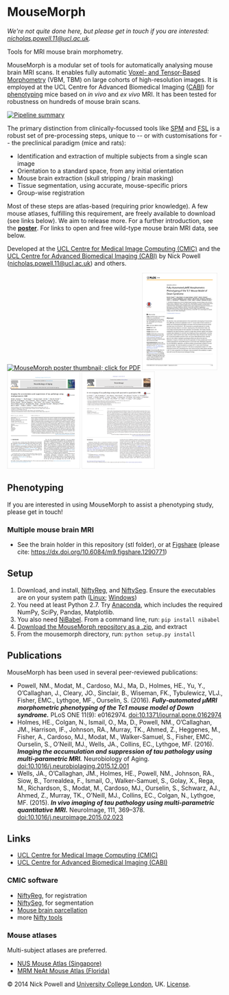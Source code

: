 MouseMorph
==========

_We're not quite done here, but please get in touch if you are interested: nicholas.powell.11@ucl.ac.uk._

Tools for MRI mouse brain morphometry.

MouseMorph is a modular set of tools for automatically analysing mouse brain MRI scans. It enables fully automatic [Voxel- and Tensor-Based Morphometry][ashb_vbm_2000] (VBM, TBM) on large cohorts of high-resolution images. It is employed at the UCL Centre for Advanced Biomedical Imaging ([CABI][CABI]) for [phenotyping](http://en.wikipedia.org/wiki/Phenotype) mice based on *in vivo* and *ex vivo* MRI. It has been tested for robustness on hundreds of mouse brain scans.

[![Pipeline summary](docs/pipeline_summary.png)](docs/pipeline_summary.png)

The primary distinction from clinically-focussed tools like [SPM](http://www.fil.ion.ucl.ac.uk/spm/) and [FSL](http://fsl.fmrib.ox.ac.uk/fsl/fslwiki/) is a robust set of pre-processing steps, unique to -- or with customisations for -- the preclinical paradigm (mice and rats):
- Identification and extraction of multiple subjects from a single scan image
- Orientation to a standard space, from any initial orientation
- Mouse brain extraction (skull stripping / brain masking)
- Tissue segmentation, using accurate, mouse-specific priors
- Group-wise registration

Most of these steps are atlas-based (requiring prior knowledge). A few mouse atlases, fulfilling this requirement, are freely available to download (see links below). We aim to release more. For a further introduction, see the [**poster**][mm_poster]. For links to open and free wild-type mouse brain MRI data, see below.

Developed at the [UCL Centre for Medical Image Computing (CMIC)][CMIC] and the [UCL Centre for Advanced Biomedical Imaging (CABI)][CABI] by Nick Powell (nicholas.powell.11@ucl.ac.uk) and others.

[![MouseMorph poster thumbnail; click for PDF](docs/mousemorph_poster_thumbnail.png "MouseMorph poster thumbnail; click for PDF")][mm_poster] [![Powell et al. paper thumbnail (external link)](docs/paper_tc1_thumbnail.png "'Fully-Automated μMRI Morphometric Phenotyping of the Tc1 Mouse Model of Down Syndrome' paper thumbnail (external link)")][tc1_paper] [![paper thumbnail (external link)](docs/paper_holmes_thumbnail.png "Holmes et al. paper thumbnail (external link)")][tg4510_holmes_paper] [![paper thumbnail (external link)](docs/paper_wells_thumbnail.png "Wells et al. paper thumbnail (external link)")][tg4510_wells_paper]

## Phenotyping
If you are interested in using MouseMorph to assist a phenotyping study, please get in touch!

### Multiple mouse brain MRI
- See the brain holder in this repository (stl folder), or at [Figshare](https://figshare.com/articles/CABI_Mouse_Brain_Holder/1290771) (please cite: https://dx.doi.org/10.6084/m9.figshare.1290771)

## Setup
1. Download, and install, [NiftyReg], and [NiftySeg]. Ensure the executables are on your system path ([Linux](http://www.computerhope.com/issues/ch001647.htm); [Windows](http://www.computerhope.com/issues/ch000549.htm))
2. You need at least Python 2.7. Try [Anaconda], which includes the required NumPy, SciPy, Pandas, Matplotlib.
3. You also need [NiBabel]. From a command line, run: `pip install nibabel`
3. [Download the MouseMorph repository as a .zip](https://github.com/nmpowell/mousemorph/archive/master.zip), and extract
4. From the mousemorph directory, run: `python setup.py install`

## Publications
MouseMorph has been used in several peer-reviewed publications:
- Powell, NM., Modat, M., Cardoso, MJ., Ma, D., Holmes, HE., Yu, Y., O’Callaghan, J., Cleary, JO., Sinclair, B., Wiseman, FK., Tybulewicz, VLJ., Fisher, EMC., Lythgoe, MF., Ourselin, S. (2016). ***Fully-automated µMRI morphometric phenotyping of the Tc1 mouse model of Down syndrome.*** PLoS ONE 11(9): e0162974. [doi:10.1371/journal.pone.0162974][tc1_paper]
- Holmes, HE., Colgan, N., Ismail, O., Ma, D., Powell, NM., O’Callaghan, JM., Harrison, IF., Johnson, RA., Murray, TK., Ahmed, Z., Heggenes, M., Fisher, A., Cardoso, MJ., Modat, M., Walker-Samuel, S., Fisher, EMC., Ourselin, S., O’Neill, MJ., Wells, JA., Collins, EC., Lythgoe, MF. (2016). ***Imaging the accumulation and suppression of tau pathology using multi-parametric MRI.*** Neurobiology of Aging. [doi:10.1016/j.neurobiolaging.2015.12.001][tg4510_holmes_paper]
- Wells, JA., O’Callaghan, JM., Holmes, HE., Powell, NM., Johnson, RA., Siow, B., Torrealdea, F., Ismail, O., Walker-Samuel, S., Golay, X., Rega, M., Richardson, S., Modat, M., Cardoso, MJ., Ourselin, S., Schwarz, AJ., Ahmed, Z., Murray, TK., O’Neill, MJ., Collins, EC., Colgan, N., Lythgoe, MF. (2015). ***In vivo imaging of tau pathology using multi-parametric quantitative MRI.*** NeuroImage, 111, 369–378. [doi:10.1016/j.neuroimage.2015.02.023][tg4510_wells_paper]

## Links
- [UCL Centre for Medical Image Computing (CMIC)][CMIC]
- [UCL Centre for Advanced Biomedical Imaging (CABI)][CABI]

### CMIC software
- [NiftyReg], for registration
- [NiftySeg], for segmentation
- [Mouse brain parcellation](https://github.com/dancebean/multi-atlas-segmentation)
- more [Nifty tools](http://cmic.cs.ucl.ac.uk/home/software/)

### Mouse atlases
Multi-subject atlases are preferred.

- [NUS Mouse Atlas (Singapore)](http://www.bioeng.nus.edu.sg/cfa/mouse_atlas.html)
- [MRM NeAt Mouse Atlas (Florida)](http://brainatlas.mbi.ufl.edu/)

© 2014 Nick Powell and [University College London](http://www.ucl.ac.uk/), UK. [License](https://github.com/nmpowell/mousemorph/blob/master/LICENSE).

[mm_poster]: docs/Nick_Powell-20131016-MouseMorph_MRI_Mouse_Phenotyping-Poster_A0_portrait.pdf
[tc1_paper]: http://journals.plos.org/plosone/article?id=10.1371/journal.pone.0162974
[tg4510_holmes_paper]: http://www.sciencedirect.com/science/article/pii/S0197458015006053
[tg4510_wells_paper]: http://www.sciencedirect.com/science/article/pii/S105381191500124X
[CMIC]: http://cmic.cs.ucl.ac.uk/ "UCL Centre for Medical Image Computing"
[CABI]: http://www.ucl.ac.uk/cabi "UCL Centre for Advanced Biomedical Imaging"
[ashb_vbm_2000]: http://www.fil.ion.ucl.ac.uk/~karl/Voxel-Based%20Morphometry.pdf "(PDF) Ashburner (2000): Voxel-Based Morphometry --- The Methods"
[NiftyReg]: http://sourceforge.net/projects/niftyreg/
[NiftySeg]: http://sourceforge.net/projects/niftyseg/
[Anaconda]: https://www.continuum.io/downloads
[NiBabel]: http://nipy.org/nibabel/